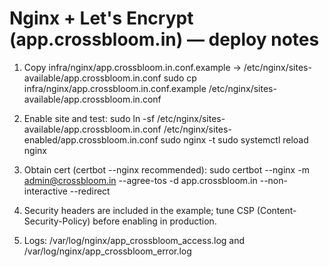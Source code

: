 # Nginx + Let's Encrypt (app.crossbloom.in) — deploy notes

1. Copy infra/nginx/app.crossbloom.in.conf.example -> /etc/nginx/sites-available/app.crossbloom.in.conf
   sudo cp infra/nginx/app.crossbloom.in.conf.example /etc/nginx/sites-available/app.crossbloom.in.conf

2. Enable site and test:
   sudo ln -sf /etc/nginx/sites-available/app.crossbloom.in.conf /etc/nginx/sites-enabled/app.crossbloom.in.conf
   sudo nginx -t
   sudo systemctl reload nginx

3. Obtain cert (certbot --nginx recommended):
   sudo certbot --nginx -m admin@crossbloom.in --agree-tos -d app.crossbloom.in --non-interactive --redirect

4. Security headers are included in the example; tune CSP (Content-Security-Policy) before enabling in production.

5. Logs: /var/log/nginx/app_crossbloom_access.log and /var/log/nginx/app_crossbloom_error.log


